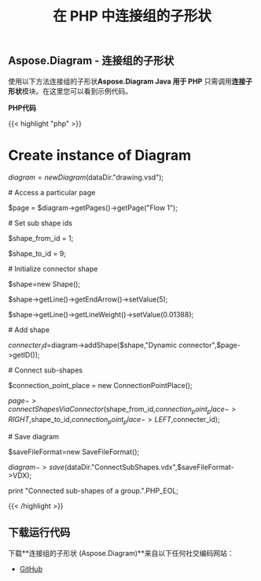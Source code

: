 ﻿---
title: 在 PHP 中连接组的子形状
type: docs
weight: 20
url: /zh/java/connect-sub-shapes-of-the-groups-in-php/
---
## **Aspose.Diagram - 连接组的子形状**
使用以下方法连接组的子形状**Aspose.Diagram Java 用于 PHP** 只需调用**连接子形状**模块。在这里您可以看到示例代码。

**PHP代码**

{{< highlight "php" >}}

 # Create instance of Diagram

$diagram = new Diagram($dataDir."drawing.vsd");

\# Access a particular page

$page = $diagram->getPages()->getPage("Flow 1");

\# Set sub shape ids

$shape_from_id = 1;

$shape_to_id = 9;

\# Initialize connector shape

$shape=new Shape();

$shape->getLine()->getEndArrow()->setValue(5);

$shape->getLine()->getLineWeight()->setValue(0.01388);

\# Add shape

$connecter_id=$diagram->addShape($shape,"Dynamic connector",$page->getID());

\# Connect sub-shapes

$connection_point_place = new ConnectionPointPlace();

$page->connectShapesViaConnector($shape_from_id,$connection_point_place->RIGHT,$shape_to_id,$connection_point_place->LEFT,$connecter_id);

\# Save diagram

$saveFileFormat=new SaveFileFormat();

$diagram->save($dataDir."ConnectSubShapes.vdx",$saveFileFormat->VDX);

print "Connected sub-shapes of a group.".PHP_EOL;

{{< /highlight >}}
## **下载运行代码**
下载**连接组的子形状 (Aspose.Diagram)**来自以下任何社交编码网站：

- [GitHub](https://github.com/asposediagram/Aspose.Diagram-for-Java/blob/master/Plugins/Aspose_Diagram_Java_for_PHP/src/aspose/diagram/WorkingwithShapes/ConnectSubShapes.php)

